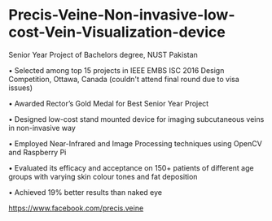# Precis-Veine-Non-invasive-low-cost-Vein-Visualization-device

Senior Year Project of Bachelors degree, NUST Pakistan


•	Selected among top 15 projects in IEEE EMBS ISC 2016 Design Competition, Ottawa, Canada (couldn't attend final round due to visa issues)


•	Awarded Rector’s Gold Medal for Best Senior Year Project


•	Designed low-cost stand mounted device for imaging subcutaneous veins in non-invasive way


•	Employed Near-Infrared and Image Processing techniques using OpenCV and Raspberry Pi


•	Evaluated its efficacy and acceptance on 150+ patients of different age groups with varying skin colour tones and fat deposition


•	Achieved 19% better results than naked eye

https://www.facebook.com/precis.veine
